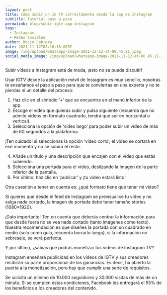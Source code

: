 ```yaml
---
layout: post
title: Cómo subir un IG TV correctamente desde la app de Instagram
subtitle: Tutorial paso a paso
permalink: blog/subir-igtv-app-instagram
tags:
  - Instagram
  - Redes sociales
author: Rocío Cabrera
date: 2021-11-12T08:16:18.089Z
image: /img/upload/whatsapp-image-2021-11-12-at-08.45.21.jpeg
social_media_image: /img/upload/whatsapp-image-2021-11-12-at-08.45.21-1-.jpeg
---
```

Subir vídeos a Instagram está de moda, ¡esto no se puede discutir!

Usar IGTV desde la aplicación móvil de Instagram es muy sencillo, nosotras te enseñamos el paso a paso para que te conviertas en una experta y no te pierdas ni un detalle del proceso:

1. Haz clic en el símbolo ‘+’ que se encuentra en el menú inferior de la app.
2. Escoge el video que quieras subir y pulsa siguiente (recuerda que no admite vídeos en formato cuadrado, tendrá que ser en horizontal o vertical). 
3. Selecciona la opción de ‘vídeo largo’ para poder subir un vídeo de más de 60 segundos a la plataforma. 

¡Ten cuidado! si seleccionas la opción ‘vídeo corto’, el video se cortará en ese momento y no se subirá el resto. 

4. Añade un título y una descripción que encajen con el vídeo que estás subiendo. 
5. Selecciona una portada para el video, deslizando la imagen de la parte inferior de la pantalla.
6. Por último, haz clic en ‘publicar’ y ¡tu vídeo estará listo!

Otra cuestión a tener en cuenta es: ¿qué formato tiene que tener mi vídeo? 

Si quieres que desde el feed de Instagram se previsualice tu vídeo y no salga nada cortado, la imagen de portada debe tener tamaño stories (1080×1920).

¡Dato importante! Ten en cuenta que deberás centrar la información para que desde fuera no se vea nada cortado (tanto imágenes como texto). Nuestra recomendación es que diseñes la portada con un cuadrado en medio (solo como guía, recuerda borrarlo luego), si la información no sobresale, se verá perfecta.

Y por último, ¿sabías que podrás monetizar tus videos de Instagram TV? 

Instagram enseñará publicidad en los vídeos de IGTV y sus creadores recibirán su parte proporcional de las ganancias. Es decir, ha abierto la puerta a la monetización, pero hay que cumplir una serie de requisitos. 

Se solicita un mínimo de 10.000 seguidores y 30.000 visitas de más de un minuto. Si se cumplen estas condiciones, Facebook les entregará el 55% de los beneficios a los creadores del contenido.